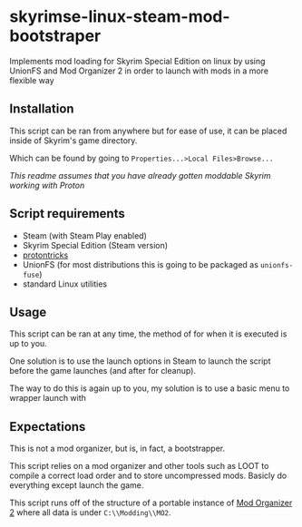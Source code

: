 # skyrimse-linux-steam-mod-bootstraper
Implements mod loading for Skyrim Special Edition on linux by using UnionFS and Mod Organizer 2 in order to launch with mods in a more flexible way

## Installation
This script can be ran from anywhere but for ease of use, it can be placed inside of Skyrim's game directory.

Which can be found by going to `Properties...>Local Files>Browse...`

*This readme assumes that you have already gotten moddable Skyrim working with Proton*

## Script requirements
* Steam (with Steam Play enabled)
* Skyrim Special Edition (Steam version)
* [protontricks](https://github.com/Matoking/protontricks)
* UnionFS (for most distributions this is going to be packaged as `unionfs-fuse`)
* standard Linux utilities

## Usage
This script can be ran at any time, the method of for when it is executed is up to you.

One solution is to use the launch options in Steam to launch the script before the game launches (and after for cleanup).

The way to do this is again up to you, my solution is to use a basic menu to wrapper launch with

## Expectations
This is not a mod organizer, but is, in fact, a bootstrapper.

This script relies on a mod organizer and other tools such as LOOT to compile a correct load order and to store uncompressed mods.
Basicly do everything except launch the game.

This script runs off of the structure of a portable instance of [Mod Organizer 2](https://github.com/ModOrganizer2/modorganizer)
where all data is under `C:\\Modding\\MO2`.


